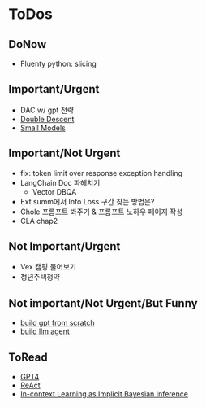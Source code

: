 # ToDos

## DoNow
- Fluenty python: slicing

## Important/Urgent
- DAC w/ gpt 전략
- [Double Descent](https://arxiv.org/pdf/1912.02292.pdf)
- [Small Models](https://arxiv.org/pdf/1912.02292.pdf)

## Important/Not Urgent
- fix: token limit over response exception handling
- LangChain Doc 파헤치기
    - Vector DBQA  
- Ext summ에서 Info Loss 구간 찾는 방법은?
- Chole 프롬프트 봐주기 & 프롬프트 노하우 페이지 작성 
- CLA chap2

## Not Important/Urgent
- Vex 캠핑 물어보기
- 청년주택청약

## Not important/Not Urgent/But Funny
- [build gpt from scratch](https://youtu.be/kCc8FmEb1nY)
- [build llm agent](https://github.com/junuMoon/llm_agents)

## ToRead
- [GPT4](https://arxiv.org/pdf/2303.08774.pdf)
- [ReAct](https://arxiv.org/pdf/2210.03629.pdf)
- [In-context Learning as Implicit Bayesian Inference](https://arxiv.org/pdf/2111.02080.pdf) 

